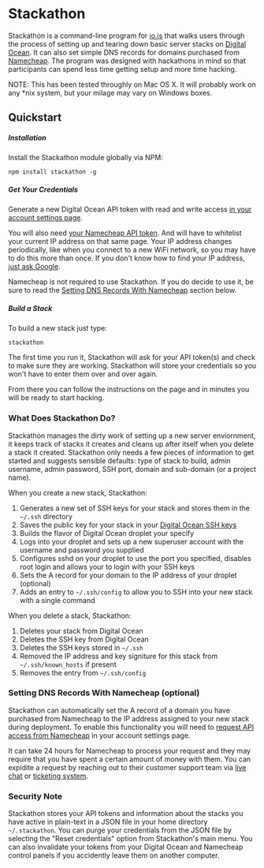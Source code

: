 # Stackathon

Stackathon is a command-line program for [io.js](https://iojs.org/en/index.html) that walks users through the process of setting up and tearing down basic server stacks on [Digital Ocean](https://www.digitalocean.com/). It can also set simple DNS records for domains purchased from [Namecheap](https://www.namecheap.com/). The program was designed with hackathons in mind so that participants can spend less time getting setup and more time hacking.

NOTE: This has been tested throughly on Mac OS X. It will probably work on any *nix system, but your milage may vary on Windows boxes.

## Quickstart

##### Installation

Install the Stackathon module globally via NPM:

```
npm install stackathon -g
```

##### Get Your Credentials

Generate a new Digital Ocean API token with read and write access [in your account settings page](https://cloud.digitalocean.com/settings/tokens/new).

You will also need [your Namecheap API  token](https://manage.www.namecheap.com/myaccount/modify-profile-api.asp?APIACCESS.x=1&rkey=NC). And will have to whitelist your current IP address on that same page. Your IP address changes periodically, like when you connect to a new WiFi network, so you may have to do this more than once. If you don't know how to find your IP address, [just ask Google](https://www.google.com/#q=what+is+my+ip+address).

Namecheap is not required to use Stackathon. If you do decide to use it, be sure to read the [Setting DNS Records With Namecheap](#setting-dns-records-with-namecheap-optional) section below.

##### Build a Stack

To build a new stack just type:

```
stackathon
```

The first time you run it, Stackathon will ask for your API token(s) and check to make sure they are working. Stackathon will store your credentials so you won't have to enter them over and over again.

From there you can follow the instructions on the page and in minutes you will be ready to start hacking.

### What Does Stackathon Do?

Stackathon manages the dirty work of setting up a new server enviornment, it keeps track of stacks it creates and cleans up after itself when you delete a stack it created. Stackathon only needs a few pieces of information to get started and suggests sensible defaults: type of stack to build, admin username, admin password, SSH port, domain and sub-domain (or a project name).

When you create a new stack, Stackathon:

1. Generates a new set of SSH keys for your stack and stores them in the `~/.ssh` directory
2. Saves the public key for your stack in your [Digital Ocean SSH keys](https://cloud.digitalocean.com/settings/security)
3. Builds the flavor of Digital Ocean droplet your specify
4. Logs into your droplet and sets up a new superuser account with the username and password you supplied
5. Configures sshd on your droplet to use the port you specified, disables root login and allows your to login with your SSH keys
6. Sets the A record for your domain to the IP address of your droplet (optional)
5. Adds an entry to `~/.ssh/config` to allow you to SSH into your new stack with a single command

When you delete a stack, Stackathon:

1. Deletes your stack from Digital Ocean
2. Deletes the SSH key from Digital Ocean
3. Deletes the SSH keys stored in `~/.ssh`
4. Removed the IP address and key signiture for this stack from `~/.ssh/known_hosts` if present
5. Removes the entry from `~/.ssh/config`

### Setting DNS Records With Namecheap (optional)

Stackathon can automatically set the A record of a domain you have purchased from Namecheap to the IP address assigned to your new stack during deployment. To enable this functionality you will need to [request API access from Namecheap](https://manage.www.namecheap.com/myaccount/modify-profile-api.asp?APIACCESS.x=1&rkey=NC) in your account settings page.

It can take 24 hours for Namecheap to process your request and they may require that you have spent a certain amount of money with them. You can expidite a request by reaching out to their customer support team via [live chat](https://support.namecheap.com/livesupport.php) or [ticketing system](https://support.namecheap.com/).

### Security Note

Stackathon stores your API tokens and information about the stacks you have active in plain-text in a JSON file in your home directory `~/.stackathon`. You can purge your credentials from the JSON file by selecting the "Reset credentials" option from Stackathon's main menu. You can also invalidate your tokens from your Digital Ocean and Namecheap control panels if you accidently leave them on another computer.